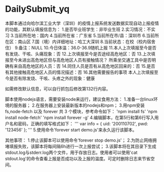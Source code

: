 # DailySubmit_yq

本脚本通过向哈尔滨工业大学（深圳）的疫情上报系统发送数据实现自动上报疫情的功能，其默认填报信息为：
1.是否毕业班学生：非毕业生班
2.实习情况：不实习
3.当前所在地：国内
4.当前所在省：广东省
5.当前所在市/县：深圳市
6.当前所在区：南山区
7.国（境）内详细地址：哈工大深圳
8.当前状态：在校（校内宿舍住）
9.备注：NULL
10.今日体温：36.0-36.9随机上报
11.本人上次填报至今是否有发烧、干咳、头痛现象：否
12.上次填报至今是否途经高危地区：否
13.上次填报至今未进出高危地区但与高危地区人员有接触情况？ 所乘坐交通工具中是否明确有来自高危地区的人员：否
14.同住人员是否有从高危地区回来的：否
15.是否有其他接触高危地区人员的情况描述：否
16.其他需要报告的事项 本人上次填报至今是否有除发烧、干咳、头疼之外的现象：健康

如需修改默认信息，可以自行抓包后修改第132行内容。

脚本使用nodejs语言，需要安装node来运行，建议食用方法：
1.准备一台linux环境的服务器；
2.在服务器上安装最新版本的nodejs和npm；
3.用npm安装 fs,node-fetch 以及 forever 共 3 个模块，参考命令如下：
  'npm install fs'
  'npm install node-fetch'
  'npm install forever -g'
4.编辑脚本，在第5行和第6行写入用户名和密码，正确的填写格式如下：
  '''
  var info = {
	  uid: '200110702',
	  pwd: '123456'
  };
  '''
5.使用命令'forever start demo.js'来永久运行该脚本。

其他事项：
1.停止该脚本可以使用命令'forever stop demo.js'；
2.为防止网络拥堵填报失败，该脚本将每间隔6h进行一次上报尝试；
3.该脚本将在其目录下生成stdout.log与stderr.log两个文件，用于存放日志。使用者可以使用'cat stdout.log'的命令查看上报是否成功以及上报的温度。可定时删除日志来节省空间。
